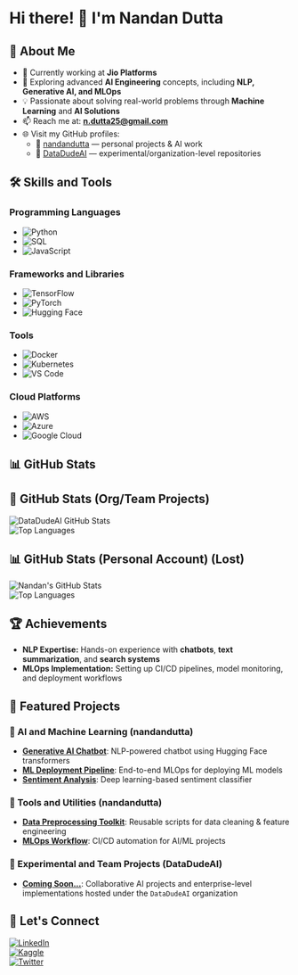 # Hi there! 👋 I'm Nandan Dutta  

## 🚀 About Me
- 🔭 Currently working at **Jio Platforms**  
- 🌱 Exploring advanced **AI Engineering** concepts, including **NLP, Generative AI, and MLOps**  
- 💡 Passionate about solving real-world problems through **Machine Learning** and **AI Solutions**  
- 📫 Reach me at: **n.dutta25@gmail.com**  
- 🌐 Visit my GitHub profiles:  
  - 🔹 [nandandutta](https://github.com/nandandutta) — personal projects & AI work  
  - 🔹 [DataDudeAI](https://github.com/DataDudeAI) — experimental/organization-level repositories  

## 🛠️ Skills and Tools
### Programming Languages
- ![Python](https://img.shields.io/badge/-Python-3776AB?logo=python&logoColor=white)
- ![SQL](https://img.shields.io/badge/-SQL-316192?logo=postgresql&logoColor=white)
- ![JavaScript](https://img.shields.io/badge/-JavaScript-F7DF1E?logo=javascript&logoColor=black)

### Frameworks and Libraries
- ![TensorFlow](https://img.shields.io/badge/-TensorFlow-FF6F00?logo=tensorflow&logoColor=white)
- ![PyTorch](https://img.shields.io/badge/-PyTorch-EE4C2C?logo=pytorch&logoColor=white)
- ![Hugging Face](https://img.shields.io/badge/-Hugging%20Face-FFD54F?logo=huggingface&logoColor=black)

### Tools
- ![Docker](https://img.shields.io/badge/-Docker-2496ED?logo=docker&logoColor=white)
- ![Kubernetes](https://img.shields.io/badge/-Kubernetes-326CE5?logo=kubernetes&logoColor=white)
- ![VS Code](https://img.shields.io/badge/-VS%20Code-0078D4?logo=visualstudiocode&logoColor=white)

### Cloud Platforms
- ![AWS](https://img.shields.io/badge/-AWS-232F3E?logo=amazonaws&logoColor=white)
- ![Azure](https://img.shields.io/badge/-Azure-0078D4?logo=microsoftazure&logoColor=white)
- ![Google Cloud](https://img.shields.io/badge/-GCP-4285F4?logo=googlecloud&logoColor=white)

## 📊 GitHub Stats

## 🧪 GitHub Stats (Org/Team Projects)

![DataDudeAI GitHub Stats](https://github-readme-stats.vercel.app/api?username=DataDudeAI&show_icons=true&theme=radical)  
![Top Languages](https://github-readme-stats.vercel.app/api/top-langs/?username=DataDudeAI&layout=compact&theme=radical)
## 📊 GitHub Stats (Personal Account) (Lost)
![Nandan's GitHub Stats](https://github-readme-stats.vercel.app/api?username=nandandutta&show_icons=true&theme=radical)  
![Top Languages](https://github-readme-stats.vercel.app/api/top-langs/?username=nandandutta&layout=compact&theme=radical)

## 🏆 Achievements
- **NLP Expertise:** Hands-on experience with **chatbots**, **text summarization**, and **search systems**  
- **MLOps Implementation:** Setting up CI/CD pipelines, model monitoring, and deployment workflows  

## 🌟 Featured Projects

### 🧠 AI and Machine Learning (nandandutta)
- **[Generative AI Chatbot](https://github.com/nandandutta/Generative-AI-Chatbot)**: NLP-powered chatbot using Hugging Face transformers  
- **[ML Deployment Pipeline](https://github.com/nandandutta/ML-Deployment-Pipeline)**: End-to-end MLOps for deploying ML models  
- **[Sentiment Analysis](https://github.com/nandandutta/Sentiment-Analysis)**: Deep learning-based sentiment classifier  

### 🔧 Tools and Utilities (nandandutta)
- **[Data Preprocessing Toolkit](https://github.com/nandandutta/Data-Preprocessing-Toolkit)**: Reusable scripts for data cleaning & feature engineering  
- **[MLOps Workflow](https://github.com/nandandutta/MLOps-Workflow)**: CI/CD automation for AI/ML projects  

### 🧪 Experimental and Team Projects (DataDudeAI)
- **[Coming Soon…](https://github.com/DataDudeAI)**: Collaborative AI projects and enterprise-level implementations hosted under the `DataDudeAI` organization  

## 🔗 Let's Connect
[![LinkedIn](https://img.shields.io/badge/-LinkedIn-0077B5?logo=linkedin&logoColor=white)](https://linkedin.com/in/nandandutta)  
[![Kaggle](https://img.shields.io/badge/-Kaggle-20BEFF?logo=kaggle&logoColor=white)](https://kaggle.com/nandandutta)  
[![Twitter](https://img.shields.io/badge/-Twitter-1DA1F2?logo=twitter&logoColor=white)](https://twitter.com/nandandutta)
